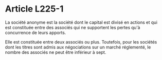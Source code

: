 # Article L225-1

<p>   La société anonyme est la société dont le capital est divisé en actions et qui est constituée entre des associés qui ne supportent les pertes qu'à concurrence de leurs apports. </p><p>Elle est constituée entre deux associés ou plus. Toutefois, pour les sociétés dont les titres sont admis aux négociations sur un marché réglementé, le nombre des associés ne peut être inférieur à sept. </p>